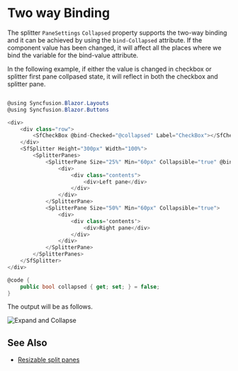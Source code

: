 # Two way Binding

The splitter `PaneSettings` `Collapsed` property supports the two-way binding and it can be achieved by using the `bind-Collapsed` attribute. If the component value has been changed, it will affect all the places where we bind the variable for the bind-value attribute.

In the following example, if either the value is changed in checkbox or splitter first pane collpased state, it will reflect in both the checkbox and splitter pane.

```csharp

@using Syncfusion.Blazor.Layouts
@using Syncfusion.Blazor.Buttons

<div>
    <div class="row">
        <SfCheckBox @bind-Checked="@collapsed" Label="CheckBox"></SfCheckBox>
    </div>
    <SfSplitter Height="300px" Width="100%">
        <SplitterPanes>
            <SplitterPane Size="25%" Min="60px" Collapsible="true" @bind-Collapsed="@collapsed">
                <div>
                    <div class="contents">
                        <div>Left pane</div>
                    </div>
                </div>
            </SplitterPane>
            <SplitterPane Size="50%" Min="60px" Collapsible="true">
                <div>
                    <div class='contents'>
                        <div>Right pane</div>
                    </div>
                </div>
            </SplitterPane>
        </SplitterPanes>
    </SfSplitter>
</div>

@code {
    public bool collapsed { get; set; } = false;
}

```

The output will be as follows.

![Expand and Collapse](./images/two-way-binding.png)

## See Also

* [Resizable split panes](./resizing/)